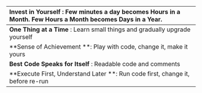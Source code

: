 | **Invest in Yourself** :    Few minutes a day becomes Hours in a Month. Few Hours a Month becomes Days in a Year. |
| :--- |
| **One Thing at a Time** :    Learn small things and gradually upgrade yourself |
| **Sense of Achievement **:    Play with code, change it, make it yours |
| **Best Code Speaks for Itself** :    Readable code and comments |
| **Execute First, Understand Later **:    Run code first, change it, before re-run |

#### 



